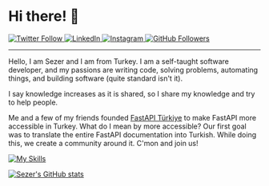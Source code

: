 # Hi there! :wave:

<a href="https://www.twitter.com/hasansezertasan" target="_blank" rel="noreferrer">
    <img src="https://img.shields.io/twitter/follow/hasansezertasan?logo=twitter&style=for-the-badge&color=0891b2&labelColor=1c1917" alt="Twitter Follow"/>
</a>
<a href="https://www.linkedin.com/in/hasansezertasan" target="_blank" rel="noreferrer">
    <img src="https://img.shields.io/badge/-hasansezertasan-blue?style=for-the-badge&logo=Linkedin&logoColor=white&color=0891b2&labelColor=1c1917" alt="LinkedIn"/>
</a>
<a href="https://www.instagram.com/hasansezertasan" target="_blank" rel="noreferrer">
    <img src="https://img.shields.io/badge/-hasansezertasan-blue?style=for-the-badge&logo=Instagram&logoColor=white&color=0891b2&labelColor=1c1917" alt="Instagram"/>
</a>
<a href="https://www.github.com/hasansezertasan" target="_blank" rel="noreferrer">
    <img src="https://img.shields.io/github/followers/hasansezertasan?logo=github&style=for-the-badge&color=0891b2&labelColor=1c1917" alt="GitHub Followers"/>
</a>

---

Hello, I am Sezer and I am from Turkey. I am a self-taught software developer, and my passions are writing code, solving problems, automating things, and building software (quite standard isn't it).

I say knowledge increases as it is shared, so I share my knowledge and try to help people.

Me and a few of my friends founded [FastAPI Türkiye][fastapi-turkiye] to make FastAPI more accessible in Turkey. What do I mean by more accessible? Our first goal was to translate the entire FastAPI documentation into Turkish. While doing this, we create a community around it. C'mon and join us!

[![My Skills](https://skillicons.dev/icons?i=py,fastapi,flask,js,html,md,selenium,vscode,postman,docker,git,github,githubactions,bots,figma)](https://skillicons.dev)

<p>
    <a a href="http://www.github.com/hasansezertasan">
        <img src="https://github-readme-stats.vercel.app/api?username=hasansezertasan&show_icons=true&hide=&title_color=0891b2&text_color=ffffff&icon_color=0891b2&bg_color=1c1917&hide_border=true" alt="Sezer's GitHub stats"/>
    </a>
</p>

<!-- Links -->

[fastapi-turkiye]: http://hasansezertasan.github.io/fastapi-turkiye
